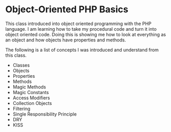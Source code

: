 # Object-Oriented PHP Basics

This class introduced into object oriented programming with the PHP language. I am learning how to take my procedural code and turn it into object oriented code. Doing this is showing me how to look at everything as an object and how objects have properties and methods.

The following is a list of concepts I was introduced and understand from this class.

* Classes
* Objects
* Properties
* Methods
* Magic Methods
* Magic Constants
* Access Modifiers
* Collection Objects
* Filtering
* Single Responsibility Principle
* DRY
* KISS

